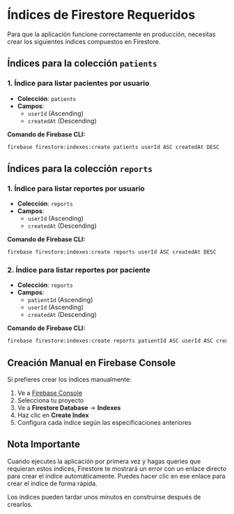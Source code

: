 # Índices de Firestore Requeridos

Para que la aplicación funcione correctamente en producción, necesitas crear los siguientes índices compuestos en Firestore.

## Índices para la colección `patients`

### 1. Índice para listar pacientes por usuario
- **Colección**: `patients`
- **Campos**:
  - `userId` (Ascending)
  - `createdAt` (Descending)

**Comando de Firebase CLI:**
```bash
firebase firestore:indexes:create patients userId ASC createdAt DESC
```

## Índices para la colección `reports`

### 1. Índice para listar reportes por usuario
- **Colección**: `reports`
- **Campos**:
  - `userId` (Ascending)
  - `createdAt` (Descending)

**Comando de Firebase CLI:**
```bash
firebase firestore:indexes:create reports userId ASC createdAt DESC
```

### 2. Índice para listar reportes por paciente
- **Colección**: `reports`
- **Campos**:
  - `patientId` (Ascending)
  - `userId` (Ascending)
  - `createdAt` (Descending)

**Comando de Firebase CLI:**
```bash
firebase firestore:indexes:create reports patientId ASC userId ASC createdAt DESC
```

## Creación Manual en Firebase Console

Si prefieres crear los índices manualmente:

1. Ve a [Firebase Console](https://console.firebase.google.com/)
2. Selecciona tu proyecto
3. Ve a **Firestore Database** → **Indexes**
4. Haz clic en **Create Index**
5. Configura cada índice según las especificaciones anteriores

## Nota Importante

Cuando ejecutes la aplicación por primera vez y hagas queries que requieran estos índices, Firestore te mostrará un error con un enlace directo para crear el índice automáticamente. Puedes hacer clic en ese enlace para crear el índice de forma rápida.

Los índices pueden tardar unos minutos en construirse después de crearlos.
